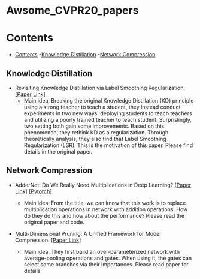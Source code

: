 # Awsome_CVPR20_papers

# Contents

- [Contents](#contents)
  -[Knowledge Distillation](#knowledge-distillation)
  -[Network Compression](#network-compression)

## Knowledge Distillation

- Revisiting Knowledge Distillation via Label Smoothing Regularization. [[Paper Link]](http://openaccess.thecvf.com/content_CVPR_2020/papers/Yuan_Revisiting_Knowledge_Distillation_via_Label_Smoothing_Regularization_CVPR_2020_paper.pdf) 
  - Main idea: Breaking the original Knowledge Distillation (KD) principle using a strong teacher to teach a student, they instead conduct experiments in two new ways: deploying students to teach teachers and utilizing a poorly trained teacher to teach student. Surprislingly, two setting both gain some improvements. Based on this phenomenon, they rethink KD as a regularization. Through theoretically analysis, they also find that Label Smoothing Regularization (LSR). This is the motivation of this paper. Please find details in the original paper.

## Network Compression

- AdderNet: Do We Really Need Multiplications in Deep Learning? [[Paper Link]](http://openaccess.thecvf.com/content_CVPR_2020/papers/Chen_AdderNet_Do_We_Really_Need_Multiplications_in_Deep_Learning_CVPR_2020_paper.pdf) [[Pytorch]](https://github.com/huawei-noah/AdderNet)
  - Main idea: From the title, we can know that this work is to replace multiplication operations in network with addition operations. How do they do this and how about the performance? Please read the original paper and code.

- Multi-Dimensional Pruning: A Unified Framework for Model Compression. [[Paper Link]](http://openaccess.thecvf.com/content_CVPR_2020/papers/Guo_Multi-Dimensional_Pruning_A_Unified_Framework_for_Model_Compression_CVPR_2020_paper.pdf)
  - Main idea: They first build an over-parameterized network with average-pooling operations and gates. When using it, the gates can select some branches via their importances. Please read paper for details.